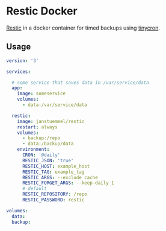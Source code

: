 # Restic Docker

[Restic](https://github.com/restic/restic) in a docker container for timed backups using [tinycron](https://github.com/bcicen/tinycron). 

## Usage

```yml
version: '3'

services:

  # some service that saves data in /var/service/data
  app:
    image: someservice
    volumes:
      - data:/var/service/data

  restic:
    image: janstuemmel/restic 
    restart: always
    volumes:
      - backup:/repo
      - data:/backup/data
    environment:
      CRON: '@daily'
      RESTIC_JSON: 'true'
      RESTIC_HOST: example_host
      RESTIC_TAG: example_tag
      RESTIC_ARGS: --exclude cache
      RESTIC_FORGET_ARGS: --keep-daily 1
      # default
      RESTIC_REPOSITORY: /repo
      RESTIC_PASSWORD: restic

volumes:
  data:
  backup:
```
